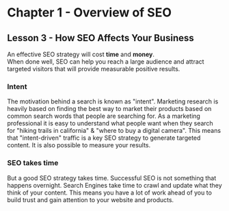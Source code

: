 # Chapter 1 - Overview of SEO
## Lesson 3 - How SEO Affects Your Business

An effective SEO strategy will cost **time** and **money**.<br>
When done well, SEO can help you reach a large audience and attract targeted visitors that will provide measurable positive results.

### Intent
The motivation behind a search is known as "intent". Marketing research is heavily based on finding the best way to market their products based on common search words that people are searching for. As a marketing professional it is easy to understand what people want when they search for "hiking trails in california" & "where to buy a digital camera". This means that "intent-driven" traffic is a key SEO strategy to generate targeted content. It is also possible to measure your results.

### SEO takes time
But a good SEO strategy takes time. Successful SEO is not something that happens overnight. Search Engines take time to crawl and update what they think of your content. This means you have a lot of work ahead of you to build trust and gain attention to your website and products.
